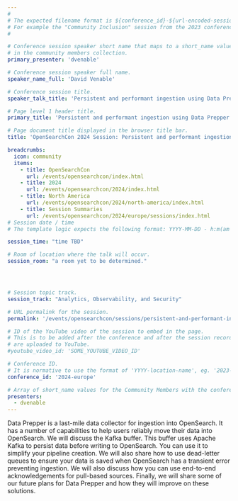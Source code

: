 ```yaml
---
#
# The expected filename format is ${conference_id}-${url-encoded-session-title}.md
# For example the "Community Inclusion" session from the 2023 conference in North America the title is "2023-north-america-community-inclusion.html"
#

# Conference session speaker short name that maps to a short_name value
# in the community members collection.
primary_presenter: 'dvenable'

# Conference session speaker full name.
speaker_name_full: 'David Venable'

# Conference session title.
speaker_talk_title: 'Persistent and performant ingestion using Data Prepper'

# Page level 1 header title.
primary_title: 'Persistent and performant ingestion using Data Prepper'

# Page document title displayed in the browser title bar.
title: 'OpenSearchCon 2024 Session: Persistent and performant ingestion using Data Prepper'

breadcrumbs:
  icon: community
  items:
    - title: OpenSearchCon
      url: /events/opensearchcon/index.html
    - title: 2024
      url: /events/opensearchcon/2024/index.html
    - title: North America
      url: /events/opensearchcon/2024/north-america/index.html
    - title: Session Summaries
      url: /events/opensearchcon/2024/europe/sessions/index.html
# Session date / time
# The template logic expects the following format: YYYY-MM-DD - h:m(am|pm)-(h:m(am|pm))

session_time: "time TBD"

# Room of location where the talk will occur.
session_room: "a room yet to be determined."




# Session topic track.
session_track: "Analytics, Observability, and Security"

# URL permalink for the session.
permalink: '/events/opensearchcon/sessions/persistent-and-performant-ingestion-using-data-prepper.html'

# ID of the YouTube video of the session to embed in the page.
# This is to be added after the conference and after the session recordings
# are uploaded to YouTube.
#youtube_video_id: 'SOME_YOUTUBE_VIDEO_ID'

# Conference ID.
# It is normative to use the format of 'YYYY-location-name', eg. '2023-europe'.
conference_id: '2024-europe'

# Array of short_name values for the Community Members with the conference_speaker persona whom are presenting the session. This includes the primary_speaker indicated above and any other presenters (if any).
presenters:
  - dvenable
---
```

Data Prepper is a last-mile data collector for ingestion into OpenSearch. It has a number of capabilities to help users reliably move their data into OpenSearch. We will discuss the Kafka buffer. This buffer uses Apache Kafka to persist data before writing to OpenSearch. You can use it to simplify your pipeline creation. We will also share how to use dead-letter queues to ensure your data is saved when OpenSearch has a transient error preventing ingestion. We will also discuss how you can use end-to-end acknowledgements for pull-based sources. Finally, we will share some of our future plans for Data Prepper and how they will improve on these solutions.